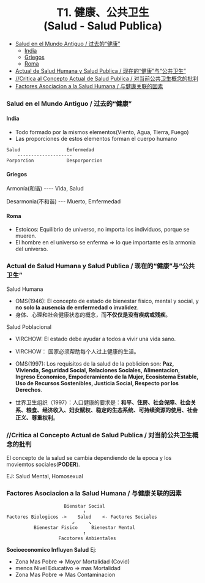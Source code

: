 <h1 align=center>T1. 健康、公共卫生<br />(Salud - Salud Publica)</h1>

- [Salud en el Mundo Antiguo / 过去的“健康”](#salud-en-el-mundo-antiguo--过去的健康)
  - [India](#india)
  - [Griegos](#griegos)
  - [Roma](#roma)
- [Actual de Salud Humana y Salud Publica / 现在的“健康”与“公共卫生”](#actual-de-salud-humana-y-salud-publica--现在的健康与公共卫生)
- [//Critica al Concepto Actual de Salud Publica / 对当前公共卫生概念的批判](#critica-al-concepto-actual-de-salud-publica--对当前公共卫生概念的批判)
- [Factores Asociacion a la Salud Humana / 与健康关联的因素](#factores-asociacion-a-la-salud-humana--与健康关联的因素)

### Salud en el Mundo Antiguo / 过去的“健康”

#### India

- Todo formado por la mismos elementos(Viento, Agua, Tierra, Fuego)
- Las proporciones de estos elementos forman el cuerpo humano

```
Salud                 Emfermedad
    --------------------
Porporcion            Desporporcion
```

#### Griegos

Armonía(和谐) ---- Vida, Salud

Desarmonia(不和谐) --- Muerto, Emfermedad

#### Roma

- Estoicos: Equilibrio de universo, no importa los individuos, porque se mueren.
- El hombre en el universo se enferma => lo que importante es la armonia del universo.

### Actual de Salud Humana y Salud Publica / 现在的“健康”与“公共卫生”

Salud Humana
- OMS(1946): El concepto de estado de bienestar fisico, mental y social, y **no solo la ausencia de emfermedad o invalidez**. 
- 身体、心理和社会健康状态的概念，而**不仅仅是没有疾病或残疾**。

Salud Poblacional
- VIRCHOW: El estado debe ayudar a todos a vivir una vida sano.
- VIRCHOW： 国家必须帮助每个人过上健康的生活。

- OMS(1997): Los requisitos de la salud de la poblicion son: **Paz, Vivienda, Seguridad Social, Relaciones Sociales, Alimentacion, Ingreso Economico, Empoderamiento de la Mujer, Ecosistema Estable, Uso de Recursos Sostenibles, Justicia Social, Respecto por los Derechos**.
- 世界卫生组织（1997）：人口健康的要求是：**和平、住房、社会保障、社会关系、粮食、经济收入、妇女赋权、稳定的生态系统、可持续资源的使用、社会正义、尊重权利**。


### //Critica al Concepto Actual de Salud Publica / 对当前公共卫生概念的批判

El concepto de la salud se cambia dependiendo de la epoca y los moviemtos sociales(**PODER**).

EJ: Salud Mental, Homosexual

### Factores Asociacion a la Salud Humana / 与健康关联的因素

```
                     Bienstar Social
                            ↑
Factores Biologicos ->    Salud    <- Factores Sociales
                        ↙     ↘
          Bienestar Fisico     Bienestar Mental
                            ↑
                   Facotores Ambientales
```

**Socioeconomico Influyen Salud**
Ej: 
- Zona Mas Pobre => Moyor Mortalidad (Covid)
- menos Nivel Educativo => mas Mortalidad
- Zona Mas Pobre => Mas Contaminacion